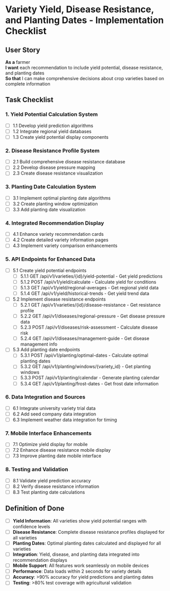 # Variety Yield, Disease Resistance, and Planting Dates - Implementation Checklist

## User Story
**As a** farmer  
**I want** each recommendation to include yield potential, disease resistance, and planting dates  
**So that** I can make comprehensive decisions about crop varieties based on complete information

## Task Checklist

### 1. Yield Potential Calculation System
- [ ] 1.1 Develop yield prediction algorithms
- [ ] 1.2 Integrate regional yield databases
- [ ] 1.3 Create yield potential display components

### 2. Disease Resistance Profile System
- [ ] 2.1 Build comprehensive disease resistance database
- [ ] 2.2 Develop disease pressure mapping
- [ ] 2.3 Create disease resistance visualization

### 3. Planting Date Calculation System
- [ ] 3.1 Implement optimal planting date algorithms
- [ ] 3.2 Create planting window optimization
- [ ] 3.3 Add planting date visualization

### 4. Integrated Recommendation Display
- [ ] 4.1 Enhance variety recommendation cards
- [ ] 4.2 Create detailed variety information pages
- [ ] 4.3 Implement variety comparison enhancements

### 5. API Endpoints for Enhanced Data
- [ ] 5.1 Create yield potential endpoints
  - [ ] 5.1.1 GET /api/v1/varieties/{id}/yield-potential - Get yield predictions
  - [ ] 5.1.2 POST /api/v1/yield/calculate - Calculate yield for conditions
  - [ ] 5.1.3 GET /api/v1/yield/regional-averages - Get regional yield data
  - [ ] 5.1.4 GET /api/v1/yield/historical-trends - Get yield trend data
- [ ] 5.2 Implement disease resistance endpoints
  - [ ] 5.2.1 GET /api/v1/varieties/{id}/disease-resistance - Get resistance profile
  - [ ] 5.2.2 GET /api/v1/diseases/regional-pressure - Get disease pressure data
  - [ ] 5.2.3 POST /api/v1/diseases/risk-assessment - Calculate disease risk
  - [ ] 5.2.4 GET /api/v1/diseases/management-guide - Get disease management info
- [ ] 5.3 Add planting date endpoints
  - [ ] 5.3.1 POST /api/v1/planting/optimal-dates - Calculate optimal planting dates
  - [ ] 5.3.2 GET /api/v1/planting/windows/{variety_id} - Get planting windows
  - [ ] 5.3.3 POST /api/v1/planting/calendar - Generate planting calendar
  - [ ] 5.3.4 GET /api/v1/planting/frost-dates - Get frost date information

### 6. Data Integration and Sources
- [ ] 6.1 Integrate university variety trial data
- [ ] 6.2 Add seed company data integration
- [ ] 6.3 Implement weather data integration for timing

### 7. Mobile Interface Enhancements
- [ ] 7.1 Optimize yield display for mobile
- [ ] 7.2 Enhance disease resistance mobile display
- [ ] 7.3 Improve planting date mobile interface

### 8. Testing and Validation
- [ ] 8.1 Validate yield prediction accuracy
- [ ] 8.2 Verify disease resistance information
- [ ] 8.3 Test planting date calculations

## Definition of Done
- [ ] **Yield Information**: All varieties show yield potential ranges with confidence levels
- [ ] **Disease Resistance**: Complete disease resistance profiles displayed for all varieties
- [ ] **Planting Dates**: Optimal planting dates calculated and displayed for all varieties
- [ ] **Integration**: Yield, disease, and planting data integrated into recommendation displays
- [ ] **Mobile Support**: All features work seamlessly on mobile devices
- [ ] **Performance**: Data loads within 2 seconds for variety details
- [ ] **Accuracy**: >90% accuracy for yield predictions and planting dates
- [ ] **Testing**: >80% test coverage with agricultural validation
